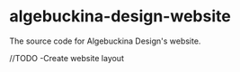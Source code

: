 # algebuckina-design-website
The source code for Algebuckina Design's website.


//TODO
-Create website layout
